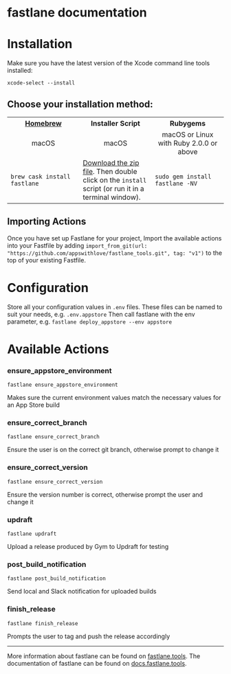 fastlane documentation
================
# Installation

Make sure you have the latest version of the Xcode command line tools installed:

```
xcode-select --install
```

## Choose your installation method:

<table width="100%" >
<tr>
<th width="33%"><a href="http://brew.sh">Homebrew</a></td>
<th width="33%">Installer Script</td>
<th width="33%">Rubygems</td>
</tr>
<tr>
<td width="33%" align="center">macOS</td>
<td width="33%" align="center">macOS</td>
<td width="33%" align="center">macOS or Linux with Ruby 2.0.0 or above</td>
</tr>
<tr>
<td width="33%"><code>brew cask install fastlane</code></td>
<td width="33%"><a href="https://download.fastlane.tools">Download the zip file</a>. Then double click on the <code>install</code> script (or run it in a terminal window).</td>
<td width="33%"><code>sudo gem install fastlane -NV</code></td>
</tr>
</table>

## Importing Actions

Once you have set up Fastlane for your project, Import the available actions into your Fastfile by adding 
`import_from_git(url: "https://github.com/appswithlove/fastlane_tools.git", tag: "v1")`
to the top of your existing Fastfile.

# Configuration

Store all your configuration values in  `.env` files. These files can be named to suit your needs, e.g. `.env.appstore`
Then call fastlane with the env parameter, e.g. `fastlane deploy_appstore --env appstore`

# Available Actions
### ensure_appstore_environment
```
fastlane ensure_appstore_environment
```
Makes sure the current environment values match the necessary values for an App Store build
### ensure_correct_branch
```
fastlane ensure_correct_branch
```
Ensure the user is on the correct git branch, otherwise prompt to change it
### ensure_correct_version
```
fastlane ensure_correct_version
```
Ensure the version number is correct, otherwise prompt the user and change it
### updraft
```
fastlane updraft
```
Upload a release produced by Gym to Updraft for testing
### post_build_notification
```
fastlane post_build_notification
```
Send local and Slack notification for uploaded builds
### finish_release
```
fastlane finish_release
```
Prompts the user to tag and push the release accordingly

----
More information about fastlane can be found on [fastlane.tools](https://fastlane.tools).
The documentation of fastlane can be found on [docs.fastlane.tools](https://docs.fastlane.tools).

